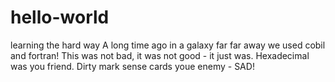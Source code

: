 # hello-world
learning the hard way
A long time ago in a galaxy far far away we used cobil and fortran!
This was not bad, it was not good - it just was. Hexadecimal was you friend.
Dirty mark sense cards youe enemy - SAD!
